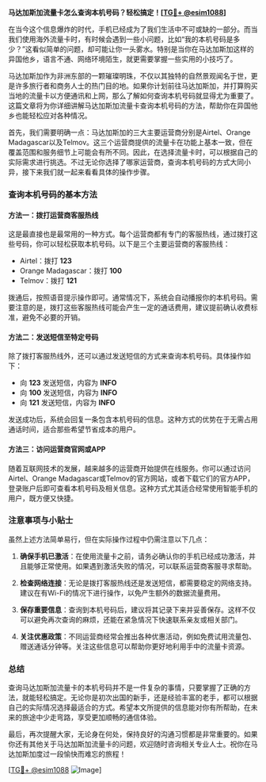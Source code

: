 **马达加斯加流量卡怎么查询本机号码？轻松搞定！[[TG💪+ @esim1088](https://t.me/s/esim1088)]**

在当今这个信息爆炸的时代，手机已经成为了我们生活中不可或缺的一部分。而当我们使用海外流量卡时，有时候会遇到一些小问题，比如“我的本机号码是多少？”这看似简单的问题，却可能让你一头雾水。特别是当你在马达加斯加这样的异国他乡，语言不通、网络环境陌生，就更需要掌握一些实用的小技巧了。

马达加斯加作为非洲东部的一颗璀璨明珠，不仅以其独特的自然景观闻名于世，更是许多旅行者和商务人士的热门目的地。如果你计划前往马达加斯加，并打算购买当地的流量卡以方便通讯和上网，那么了解如何查询本机号码就显得尤为重要了。这篇文章将为你详细讲解马达加斯加流量卡查询本机号码的方法，帮助你在异国他乡也能轻松应对各种情况。

首先，我们需要明确一点：马达加斯加的三大主要运营商分别是Airtel、Orange Madagascar以及Telmov。这三个运营商提供的流量卡在功能上基本一致，但在覆盖范围和服务细节上可能会有所不同。因此，在选择流量卡时，可以根据自己的实际需求进行挑选。不过无论你选择了哪家运营商，查询本机号码的方式大同小异，接下来我们就一起来看看具体的操作步骤。

### 查询本机号码的基本方法

#### 方法一：拨打运营商客服热线
这是最直接也是最常用的一种方式。每个运营商都有专门的客服热线，通过拨打这些号码，你可以轻松获取本机号码。以下是三个主要运营商的客服热线：

- Airtel：拨打 **123**
- Orange Madagascar：拨打 **100**
- Telmov：拨打 **121**

拨通后，按照语音提示操作即可。通常情况下，系统会自动播报你的本机号码。需要注意的是，拨打这些客服热线可能会产生一定的通话费用，建议提前确认收费标准，避免不必要的开销。

#### 方法二：发送短信至特定号码
除了拨打客服热线外，还可以通过发送短信的方式来查询本机号码。具体操作如下：

- 向 **123** 发送短信，内容为 **INFO**
- 向 **100** 发送短信，内容为 **INFO**
- 向 **121** 发送短信，内容为 **INFO**

发送成功后，系统会回复一条包含本机号码的信息。这种方式的优势在于无需占用通话时间，适合那些希望节省成本的用户。

#### 方法三：访问运营商官网或APP
随着互联网技术的发展，越来越多的运营商开始提供在线服务。你可以通过访问Airtel、Orange Madagascar或Telmov的官方网站，或者下载它们的官方APP，登录账户后即可查看本机号码及相关信息。这种方式尤其适合经常使用智能手机的用户，既方便又快捷。

### 注意事项与小贴士

虽然上述方法简单易行，但在实际操作过程中仍需注意以下几点：

1. **确保手机已激活**：在使用流量卡之前，请务必确认你的手机已经成功激活，并且能够正常使用。如果遇到激活失败的情况，可以联系运营商客服寻求帮助。
   
2. **检查网络连接**：无论是拨打客服热线还是发送短信，都需要稳定的网络支持。建议在有Wi-Fi的情况下进行操作，以免产生额外的数据流量费用。

3. **保存重要信息**：查询到本机号码后，建议将其记录下来并妥善保存。这样不仅可以避免再次查询的麻烦，还能在紧急情况下快速联系亲友或相关部门。

4. **关注优惠政策**：不同运营商经常会推出各种优惠活动，例如免费试用流量包、赠送通话分钟等。关注这些信息可以帮助你更好地利用手中的流量卡资源。

### 总结

查询马达加斯加流量卡的本机号码并不是一件复杂的事情，只要掌握了正确的方法，就能轻松搞定。无论你是初次出国的新手，还是经验丰富的老手，都可以根据自己的实际情况选择最适合的方式。希望本文所提供的信息能对你有所帮助，在未来的旅途中少走弯路，享受更加顺畅的通信体验。

最后，再次提醒大家，无论身在何处，保持良好的沟通习惯都是非常重要的。如果你还有其他关于马达加斯加流量卡的问题，欢迎随时咨询相关专业人士。祝你在马达加斯加度过一段愉快而难忘的旅程！

[[TG💪+ @esim1088](https://t.me/s/esim1088) ![Image](https://i.postimg.cc/4NQfJmqS/Snipaste-2025-05-13-00-14-12.png)]